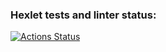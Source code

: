 ### Hexlet tests and linter status:
[![Actions Status](https://github.com/Taranovskiy/python-pytest-testing-project-79/workflows/hexlet-check/badge.svg)](https://github.com/Taranovskiy/python-pytest-testing-project-79/actions)